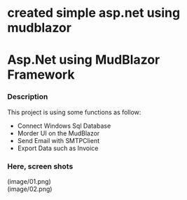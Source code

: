 # created simple asp.net using mudblazor
<H1> Asp.Net using MudBlazor Framework</H1>

<h3>Description</h3>

This project is using some functions as follow:<br />
<UL>
  <li>Connect Windows Sql Database</li>
  <li>Morder UI on the MudBlazor</li>
  <li>Send Email with SMTPClient</li>
  <li>Export Data such as Invoice</li>
</UL>

<h3>Here, screen shots</h3>
(image/01.png)<br>
(image/02.png)
